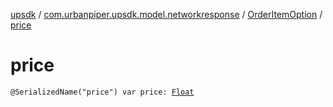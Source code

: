 [upsdk](../../index.md) / [com.urbanpiper.upsdk.model.networkresponse](../index.md) / [OrderItemOption](index.md) / [price](./price.md)

# price

`@SerializedName("price") var price: `[`Float`](https://kotlinlang.org/api/latest/jvm/stdlib/kotlin/-float/index.html)